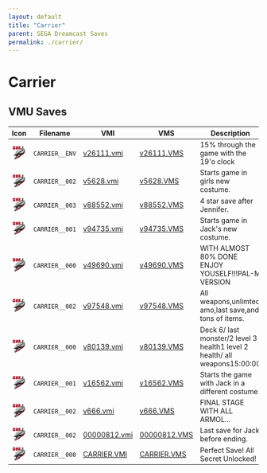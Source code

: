 ```yaml
---
layout: default
title: "Carrier"
parent: SEGA Dreamcast Saves
permalink: ./carrier/
---
```

# Carrier

## VMU Saves

| Icon | Filename | VMI | VMS | Description |
|------|----------|-----|-----|-------------|
| ![Carrier](../icons/CARRIER__ENV.GIF) | `CARRIER__ENV` | [v26111.vmi](v26111.vmi) | [v26111.VMS](v26111.VMS) | 15% through the game with the 19'o clock  |
| ![Carrier](../icons/CARRIER__002.GIF) | `CARRIER__002` | [v5628.vmi](v5628.vmi) | [v5628.VMS](v5628.VMS) | Starts game in girls new costume.  |
| ![Carrier](../icons/CARRIER__003.GIF) | `CARRIER__003` | [v88552.vmi](v88552.vmi) | [v88552.VMS](v88552.VMS) | 4 star save after Jennifer.  |
| ![Carrier](../icons/CARRIER__001.GIF) | `CARRIER__001` | [v94735.vmi](v94735.vmi) | [v94735.VMS](v94735.VMS) | Starts game in Jack's new costume.  |
| ![Carrier](../icons/CARRIER__000.GIF) | `CARRIER__000` | [v49690.vmi](v49690.vmi) | [v49690.VMS](v49690.VMS) | WITH ALMOST 80% DONE ENJOY YOUSELF!!!PAL-M VERSION  |
| ![Carrier](../icons/CARRIER__002.GIF) | `CARRIER__002` | [v97548.vmi](v97548.vmi) | [v97548.VMS](v97548.VMS) | All weapons,unlimted amo,last save,and tons of items.  |
| ![Carrier](../icons/CARRIER__000.GIF) | `CARRIER__000` | [v80139.vmi](v80139.vmi) | [v80139.VMS](v80139.VMS) | Deck 6/ last monster/2 level 3 health1 level 2 health/ all weapons15:00:00  |
| ![Carrier](../icons/CARRIER__001.GIF) | `CARRIER__001` | [v16562.vmi](v16562.vmi) | [v16562.VMS](v16562.VMS) | Starts the game with Jack in a different costume.  |
| ![Carrier](../icons/CARRIER__002.GIF) | `CARRIER__002` | [v666.vmi](v666.vmi) | [v666.VMS](v666.VMS) | FINAL STAGE WITH ALL ARMOL...  |
| ![Carrier](../icons/CARRIER__002.GIF) | `CARRIER__002` | [00000812.vmi](00000812.vmi) | [00000812.VMS](00000812.VMS) | Last save for Jack before ending.  |
| ![Carrier](../icons/CARRIER__000.GIF) | `CARRIER__000` | [CARRIER.VMI](CARRIER.VMI) | [CARRIER.VMS](CARRIER.VMS) | Perfect Save! All Secret Unlocked! |
